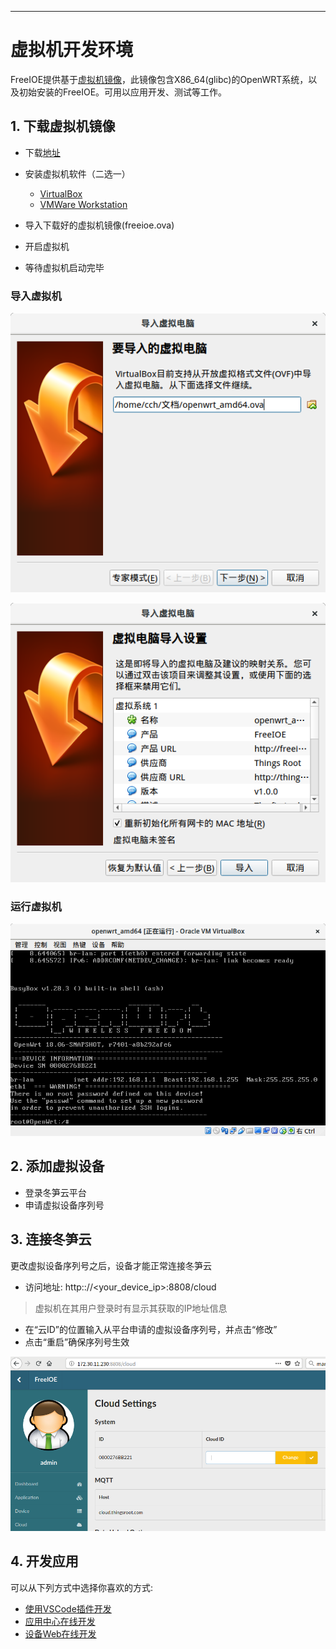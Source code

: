 
---

# 虚拟机开发环境

FreeIOE提供基于[虚拟机镜像](http://vbox.freeioe.org)，此镜像包含X86_64(glibc)的OpenWRT系统，以及初始安装的FreeIOE。可用以应用开发、测试等工作。


## 1. 下载虚拟机镜像

* 下载[地址](http://vbox.freeioe.org/freeioe.ova)
* 安装虚拟机软件（二选一）

  * [VirtualBox](http://virtualbox.org)
  * [VMWare Workstation](https://www.vmware.com)


* 导入下载好的虚拟机镜像(freeioe.ova)
* 开启虚拟机
* 等待虚拟机启动完毕


### 导入虚拟机

![import_ova_1](asserts/import_ova_1.png "导入虚拟机")

![import_ova_2](asserts/import_ova_2.png "导入虚拟机")


### 运行虚拟机

![vm_console](asserts/vm_console.png "运行虚拟机")


## 2. 添加虚拟设备

* 登录冬笋云平台
* 申请虚拟设备序列号


## 3. 连接冬笋云

更改虚拟设备序列号之后，设备才能正常连接冬笋云

* 访问地址: http:://<your\_device\_ip>:8808/cloud
> 虚拟机在其用户登录时有显示其获取的IP地址信息
* 在“云ID”的位置输入从平台申请的虚拟设备序列号，并点击“修改”
* 点击“重启”确保序列号生效


![change_cloud_id](asserts/change_cloud_id.png "修改云ID")


## 4. 开发应用

可以从下列方式中选择你喜欢的方式: 

* [使用VSCode插件开发](vscode-extension.md)
* [应用中心在线开发](app_center.md)
* [设备Web在线开发](dev_web.md)


